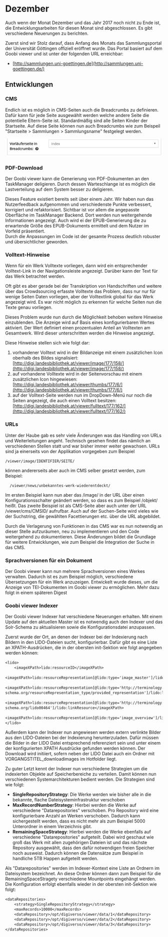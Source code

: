 # Dezember

Auch wenn der Monat Dezember und das Jahr 2017 noch nicht zu Ende ist, die Entwicklungsarbeiten für diesen Monat sind abgeschlossen. Es gibt verschiedene Neuerungen zu berichten.

Zuerst sind wir Stolz darauf, dass Anfang des Monats das Sammlungsportal der Universität Göttingen offiziell eröffnet wurde. Das Portal basiert auf dem Goobi viewer und ist unter der folgenden URL erreichbar:

* [http://sammlungen.uni-goettingen.de](http://sammlungen.uni-goettingen.de/)

## Entwicklungen

### CMS

Endlich ist es möglich in CMS-Seiten auch die Breadcrumbs zu definieren. Dafür kann für jede Seite ausgewählt werden welche andere Seite die potentielle Eltern-Seite ist. Standardmäßig sind alle Seiten Kinder der Startseite. Auf diese Seite können nun auch Breadcrumbs wie zum Beispeil "Startseite &gt; Sammlungen &gt; Sammlungsname" festgelegt werden.

![Breadcrumbs in CMS Seiten definieren](../.gitbook/assets/2017-12-cms-define-breadcrumb-parent.png)

### PDF-Download

Der Goobi viewer kann die Generierung von PDF-Dokumenten an den TaskManager deligieren. Durch dessen Warteschlange ist es möglich die Lastverteilung auf dem System besser zu deligieren. 

Dieses Feature existiert bereits seit über einem Jahr. Wir haben nun das Nutzerfeedback aufgenommen und verschiedenste Punkte verbessert, korrigiert und refaktorisiert. Sichtbar ist vor allem die angepasste Oberfläche im TaskManager Backend. Dort werden nun weitergehende Informationen angezeigt. Auch wird ei der EPUB-Generierung die zu erwartende Größe des EPUB-Dokuments ermittelt und dem Nutzer im Vorfeld präsentiert.  
Durch die Anpassungen im Code ist der gesamte Prozess deutlich robuster und übersichtlicher geworden.

### Volltext-Hinweise

Wenn für ein Werk Volltexte vorliegen, dann wird ein entsprechender Volltext-Link in der Navigationsleiste angezeigt. Darüber kann der Text für das Werk betrachtet werden.

Oft gibt es aber gerade bei der Transkription von Handschriften und weitere über das Crowdsourcing erfasste Volltexte das Problem, dass nur nur für wenige Seiten Daten vorliegen, aber der Volltextlink global für das Werk angezeigt wird. Es war nicht möglich zu erkennen für welche Seiten nun die Texte genau vorliegen.

Dieses Problem wurde nun durch die Möglichkeit behoben weitere Hinweise einzublenden. Die Anzeige wird auf Basis eines konfigurierbaren Wertes aktiviert. Der Wert definiert einen prozentualen Anteil an Volltexten am Gesamtwerk. Wird dieser unterschritten werden die Hinweise angezeigt.

Diese Hinweise stellen sich wie folgt dar:

1. vorhandener Volltext wird in der Bildanzeige mit einem zusätzlichen Icon oberhalb des Bildes signalisiert: [http://digi.landesbibliothek.at/viewer/image/177/158/](http://digi.landesbibliothek.at/viewer/image/177/158/)
2. auf vorhandene Volltexte wird in der Seitenvorschau mit einem zusätzlichen Icon hingewiesen: [http://digi.landesbibliothek.at/viewer/thumbs/177/6/](http://digi.landesbibliothek.at/viewer/thumbs/177/6/)
3. auf der Volltext-Seite werden nun im DropDown-Menü nur noch die Seiten angezeigt, die auch einen Volltext besitzen: [http://digi.landesbibliothek.at/viewer/fulltext/177/162/](http://digi.landesbibliothek.at/viewer/fulltext/177/162/)

### URLs

Unter der Haube gab es sehr viele Änderungen was das Handling von URLs und Weiterleitungen angeht. Technisch gesehen findet das nämlich an verschiedenen Stellen statt und war bisher immer weiter gewachsen. URLs sind ja einerseits von der Applikation vorgegeben zum Beispiel

```text
/viewer/image/IDENTIFIER/SEITE/
```

können andererseits aber auch im CMS selber gesetzt werden, zum Beispiel:

```text
  /viewer/news/unbekanntes-werk-wiederentdeckt/
```

Im ersten Beispiel kann nun aber das /image/ in der URL über einen Konfigurationsschalter geändert werden, so dass es zum Beispiel /objekt/ heißt. Das zweite Beispiel ist als CMS-Seite aber auch unter der URL /viewer/cms/CMSID/ aufrufbar. Auch auf der Suchen-Seite wird vieles wie der Suchstring, die gewählten Facettierungen etc. über die URL abgebildet.

Durch die Verlagerung von Funktionen in das CMS war es nun notwendig an dieser Stelle aufzuräumen, neu zu implementieren und den Code weitergehend zu dokumentieren. Diese Änderungen bildet die Grundlage für weitere Entwicklungen, wie zum Beispiel die Integration der Suche in das CMS.

### Sprachversionen für ein Dokument

Der Goobi viewer kann nun mehrere Sprachversionen eines Werkes verwalten. Dadurch ist es zum Beispiel möglich, verschiedene Übersetzungen für ein Werk anzuzeigen. Entwickelt wurde dieses, um die Anzeige von TEI-Dokumenten im Goobi viewer zu ermöglichen. Mehr dazu folgt in einem späteren Digest

### Goobi viewer Indexer

Der Goobi viewer Indexer hat verschiedene Neuerungen erhalten. Mit einem Update auf den aktuellen Master ist es notwendig auch den Indexer und das Solr-Schema zu aktualisieren sowie die Konfigurationsdatei anzupassen.

Zuerst wurde der Ort, an denen der Indexer bei der Indexierung nach Bildern in den LIDO-Dateien sucht, konfigurierbar. Dafür gibt es eine Liste an XPATH-Ausdrücken, die in der obersten init-Sektion wie folgt angegeben werden können:

```markup
<lido>
    <imageXPath>lido:resourceID</imageXPath>
    <imageXPath>lido:resourceRepresentation[@lido:type='image_master']/lido:linkResource</imageXPath>
    <imageXPath>lido:resourceRepresentation[@lido:type='http://terminology.lido-schema.org/resourceRepresentation_type/provided_representation']/lido:linkResource</imageXPath>
    <imageXPath>lido:resourceRepresentation[@lido:type='http://terminology.lido-schema.org/lido00464']/lido:linkResource</imageXPath>
    <imageXPath>lido:resourceRepresentation[@lido:type='image_overview']/lido:linkResource</imageXPath>
</lido>
```

Außerdem kann der Indexer nun angewiesen werden extern verlinkte Bilder aus den LIDO-Dateien bei der Indexierung herunterzuladen. Dafür müssen die Bilder in der LIDO Datei entsprechend referenziert sein und unter einem der konfigurierten XPATH Ausdrücke gefunden werden können. Der Download wird initiiert, sofern neben der LIDO Datei auch ein Ordner mit VORGANGSTITEL\_downloadimages im Hotfolder liegt.

Zu guter Letzt kennt der Indexer nun verschiedene Strategien um die indexierten Objekte auf Speicherbereiche zu verteilen. Damit können nun verschiedenen Systemarchitekturen bedient werden. Die Strategien sind wie folgt:

* **SingleRepositoryStrategy**: Die Werke werden wie bisher alle in die bekannte, flache Dateisysteminfrastruktur verschoben
* **MaxRecordNumberStrategy**: Hierbei werden die Werke auf verschiedene "Datarepositories" verschoben. Pro Repository wird eine konfigurierbare Anzahl an Werken verschoben. Dadurch kann sichergestellt werden, dass es nicht mehr als zum Beispiel 5000 Unterordner in einem Verzeichnis gibt.
* **RemainingSpaceStrategy**: Hierbei werden die Werke ebenfalls auf verschiedene "Datarepositories" aufgeteilt. Dabei wird geschaut wie groß das Werk mit allen zugehörigen Dateien ist und das nächste Repository ausgewählt, dass den dafür notwendigen freien Speicher noch ausweist. Dadurch können die Datensätze zum Beispiel in handliche 5TB Happen aufgeteilt werden.

Als "Datarepositories" werden im Indexer-Kontext eine Liste an Ordnern im Dateisystem bezeichnet. An diese Ordner können dann zum Beispiel für die RemainingSpaceStragety verschiedene Mountpoints eingehängt werden. Die Konfiguration erfolgt ebenfalls wieder in der obersten init-Sektion wie folgt:

```markup
<dataRepositories>
    <strategy>SingleRepositoryStrategy</strategy>
    <maxRecords>10000</maxRecords>
    <dataRepository>/opt/digiverso/viewer/data/1</dataRepository>
    <dataRepository>/opt/digiverso/viewer/data/2</dataRepository>    
    <dataRepository>/opt/digiverso/viewer/data/3</dataRepository>
</dataRepositories>
```

